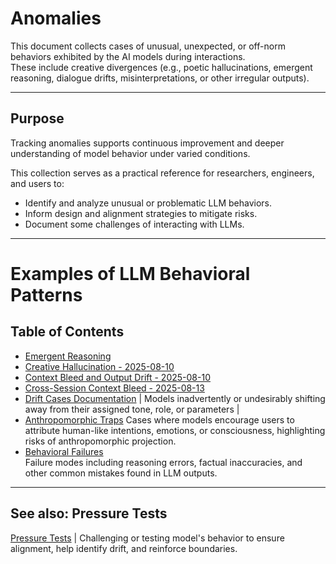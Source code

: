 # Anomalies

This document collects cases of unusual, unexpected, or off-norm behaviors exhibited by the AI models during interactions.  
These include creative divergences (e.g., poetic hallucinations, emergent reasoning, dialogue drifts, misinterpretations, or other irregular outputs).

---

## Purpose

Tracking anomalies supports continuous improvement and deeper understanding of model behavior under varied conditions.

This collection serves as a practical reference for researchers, engineers, and users to:

- Identify and analyze unusual or problematic LLM behaviors.
- Inform design and alignment strategies to mitigate risks.
- Document some challenges of interacting with LLMs.

---

# Examples of LLM Behavioral Patterns

## Table of Contents

- [Emergent Reasoning](emergent-reasoning.md)
- [Creative Hallucination - 2025-08-10](creative-hallucination.md)
- [Context Bleed and Output Drift - 2025-08-10](context-integrity.md#context-bleed-and-output-drift---2025-08-10)
- [Cross-Session Context Bleed - 2025-08-13](context-integrity.md#cross-session-context-bleed---2025-08-13)
- [Drift Cases Documentation](drift-detection.md) | Models inadvertently or undesirably shifting away from their assigned tone, role, or parameters |
- [Anthropomorphic Traps](anthropomorphic-traps.md)
  Cases where models encourage users to attribute human-like intentions, emotions, or consciousness, highlighting risks of anthropomorphic projection.
- [Behavioral Failures](behavioral-failures.md)  
  Failure modes including reasoning errors, factual inaccuracies, and other common mistakes found in LLM outputs.

---

## See also: Pressure Tests

[Pressure Tests](https://github.com/patriciaschaffer/agent-architect/blob/main/pressure_tests.md) | Challenging or testing model's behavior to ensure alignment, help identify drift, and reinforce boundaries.

